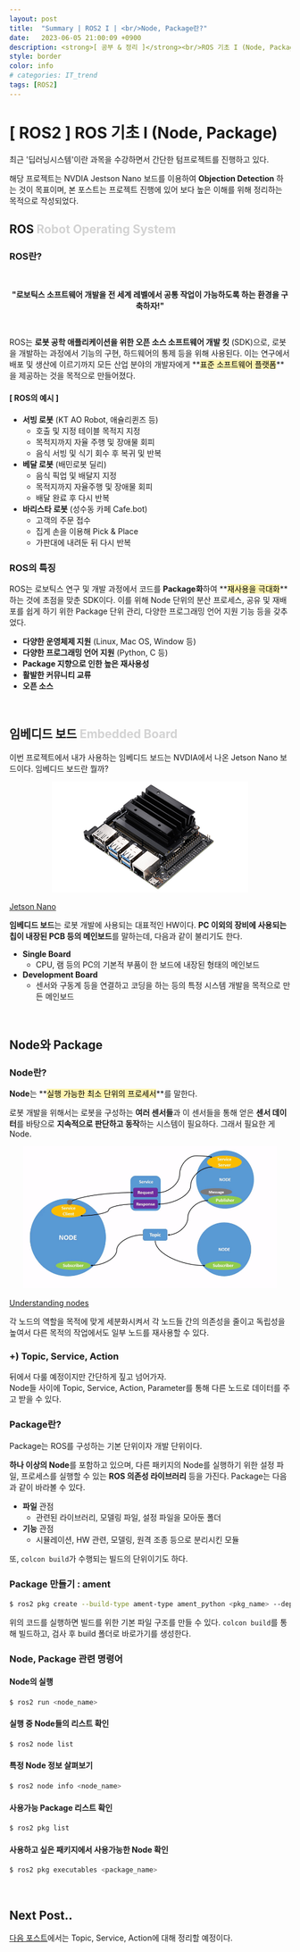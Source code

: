 ```yaml
---
layout: post
title:  "Summary | ROS2 I | <br/>Node, Package란?"
date:   2023-06-05 21:00:09 +0900
description: <strong>[ 공부 & 정리 ]</strong><br/>ROS 기초 I (Node, Package)
style: border
color: info
# categories: IT_trend
tags: [ROS2]
---
```

# [ ROS2 ] ROS 기초 I (Node, Package)

최근 '딥러닝시스템'이란 과목을 수강하면서 간단한 텀프로젝트를 진행하고 있다. 

해당 프로젝트는 NVDIA Jestson Nano 보드를 이용하여 **Objection Detection** 하는 것이 목표이며, 본 포스트는 프로젝트 진행에 있어 보다 높은 이해를 위해 정리하는 목적으로 작성되었다. 

## ROS <font color='lightgray'>Robot Operating System</font>

<h3 class='line-mark-blue'>ROS란?</h3>

<br>

<p align='center' font-size='120%'><strong>"로보틱스 소프트웨어 개발을 
전 세계 레벨에서 공통 작업이 가능하도록 하는 환경을 구축하자!"</strong>
</p>

<br>

ROS는 **로봇 공학 애플리케이션을 위한 오픈 소스 소프트웨어 개발 킷** (SDK)으로, 로봇을 개발하는 과정에서 기능의 구현, 하드웨어의 통제 등을 위해 사용된다. 이는 연구에서 배포 및 생산에 이르기까지 모든 산업 분야의 개발자에게 **<mark style='background-color: #fff5b1'>표준 소프트웨어 플랫폼</mark>**을 제공하는 것을 목적으로 만들어졌다. 

#### [ ROS의 예시 ]
- **서빙 로봇** (KT AO Robot, 애슐리퀸즈 등)
  - 호출 및 지정 테이블 목적지 지정
  - 목적지까지 자율 주행 및 장애물 회피
  - 음식 서빙 및 식기 회수 후 복귀 및 반복
- **베달 로봇** (배민로봇 딜리)
  - 음식 픽업 및 배달지 지정
  - 목적지까지 자율주행 및 장애물 회피
  - 배달 완료 후 다시 반복
- **바리스타 로봇** (성수동 카페 Cafe.bot)
  - 고객의 주문 접수
  - 집게 손을 이용해 Pick & Place
  - 가판대에 내려둔 뒤 다시 반복


<h3 class='line-mark-blue'>ROS의 특징</h3>

ROS는 로보틱스 연구 및 개발 과정에서 코드를 **Package화**하여 **<mark style='background-color: #fff5b1'>재사용을 극대화</mark>**하는 것에 초점을 맞춘 SDK이다. 이를 위해 Node 단위의 분산 프로세스, 공유 및 재배포를 쉽게 하기 위한 Package 단위 관리, 다양한 프로그래밍 언어 지원 기능 등을 갖추었다. 

- **다양한 운영체제 지원** (Linux, Mac OS, Window 등)
- **다양한 프로그래밍 언어 지원** (Python, C 등)
- **Package 지향으로 인한 높은 재사용성**
- **활발한 커뮤니티 교류**
- **오픈 소스**

<br>

## 임베디드 보드 <font color='lightgray'>Embedded Board</font>

이번 프로젝트에서 내가 사용하는 임베디드 보드는 NVDIA에서 나온 Jetson Nano 보드이다. 임베디드 보드란 뭘까?

<p align='center'><img src='/assets/img/ros/jetson_nano.jpeg' width='70%'><figcaption><a href='https://www.nvidia.com/ko-kr/autonomous-machines/embedded-systems/jetson-nano/product-development/'>Jetson Nano</a></figcaption></p>

**임베디드 보드**는 로봇 개발에 사용되는 대표적인 HW이다. **PC 이외의 장비에 사용되는 칩이 내장된 PCB 등의 메인보드**를 말하는데, 다음과 같이 불리기도 한다.

- **Single Board**
  - CPU, 램 등의 PC의 기본적 부품이 한 보드에 내장된 형태의 메인보드
- **Development Board**
  - 센서와 구동계 등을 연결하고 코딩을 하는 등의 특정 시스템 개발을 목적으로 만든 메인보드

<br>

## Node와 Package
<h3 class='line-mark-blue'>Node란?</h3>

**Node**는 **<mark style='background-color: #fff5b1'>실행 가능한 최소 단위의 프로세서</mark>**를 말한다. 

로봇 개발을 위해서는 로봇을 구성하는 **여러 센서들**과 이 센서들을 통해 얻은 **센서 데이터**를 바탕으로 **지속적으로 판단하고 동작**하는 시스템이 필요하다. 그래서 필요한 게 Node.

<p align='center'><img src='/assets/img/ros/Nodes-TopicandService.gif' width='90%'><figcaption><a href='https://docs.ros.org/en/foxy/Tutorials/Beginner-CLI-Tools/Understanding-ROS2-Nodes/Understanding-ROS2-Nodes.html'>Understanding nodes</a></figcaption></p>


각 노드의 역할을 목적에 맞게 세분화시켜서 각 노드들 간의 의존성을 줄이고 독립성을 높여서 다른 목적의 작업에서도 일부 노드를 재사용할 수 있다.

### +) Topic, Service, Action
뒤에서 다룰 예정이지만 간단하게 짚고 넘어가자.<br/>
Node들 사이에 Topic, Service, Action, Parameter를 통해 다른 노드로 데이터를 주고 받을 수 있다. 


<h3 class='line-mark-blue'>Package란?</h3>

Package는 ROS를 구성하는 기본 단위이자 개발 단위이다. 

**하나 이상의 Node**를 포함하고 있으며, 다른 패키지의 Node를 실행하기 위한 설정 파일, 프로세스를 실행할 수 있는 **ROS 의존성 라이브러리** 등을 가진다. Package는 다음과 같이 바라볼 수 있다. 

- **파일** 관점
  - 관련된 라이브러리, 모델링 파일, 설정 파일을 모아둔 폴더
- **기능** 관점
  - 시뮬레이션, HW 관련, 모델링, 원격 조종 등으로 분리시킨 모듈

또, <code>colcon build</code>가 수행되는 빌드의 단위이기도 하다.


<h3 class='line-mark-blue'>Package 만들기 : ament</h3>

```bash
$ ros2 pkg create --build-type ament-type ament_python <pkg_name> --dependencies rclpy <dependency>
```

위의 코드를 실행하면 빌드를 위한 기본 파일 구조를 만들 수 있다. <code>colcon build</code>를 통해 빌드하고, 검사 후 build 폴더로 바로가기를 생성한다.


<h3 class='line-mark-blue'>Node, Package 관련 명령어</h3>

#### Node의 실행

```bash
$ ros2 run <node_name>
```
#### 실행 중 Node들의 리스트 확인

```bash
$ ros2 node list
```
#### 특정 Node 정보 살펴보기

```bash
$ ros2 node info <node_name>
```
#### 사용가능 Package 리스트 확인

```bash
$ ros2 pkg list
```

#### 사용하고 싶은 패키지에서 사용가능한 Node 확인

```bash
$ ros2 pkg executables <package_name>
```




<br>

## Next Post..
[다음 포스트](https://seul1230.github.io/it_trend/2023-06-06-ROS2-topic-service-action/)에서는 Topic, Service, Action에 대해 정리할 예정이다. 